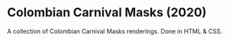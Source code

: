 # Colombian Carnival Masks (2020)
A collection of Colombian Carnival Masks renderings.
Done in HTML & CSS.